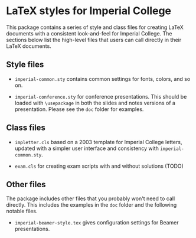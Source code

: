 # LaTeX styles for Imperial College

This package contains a series of style and class files for creating
LaTeX documents with a consistent look-and-feel for Imperial College.
The sections below list the high-level files that users can call
directly in their LaTeX documents.  

## Style files

 * `imperial-common.sty` contains common settings for fonts, colors,
   and so on.

 * `imperial-conference.sty` for conference presentations.  This
   should be loaded with `\usepackage` in both the slides and notes
   versions of a presentation.  Please see the `doc` folder for
   examples.

## Class files
 
 * `impletter.cls` based on a 2003 template for Imperial College
   letters, updated with a simpler user interface and consistency with
   `imperial-common.sty`.
   
 * `exam.cls` for creating exam scripts with and without solutions (TODO)
 
## Other files

The package includes other files that you probably won't need to call
directly.  This includes the examples in the `doc` folder and the
following notable files.

 * `imperial-beamer-style.tex` gives configuration settings for Beamer
   presentations.
   
